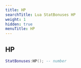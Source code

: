 ```yaml
---
title: HP
searchTitle: Lua StatBonuses HP
weight: 1
hidden: true
menuTitle: HP
---
```

## HP
```lua
StatBonuses:HP(); -- number
```